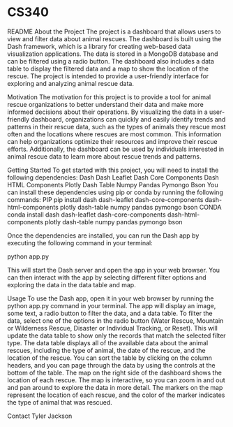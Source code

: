 # CS340

README
About the Project
The project is a dashboard that allows users to view and filter data about animal rescues. The dashboard is built using the Dash framework, which is a library for creating web-based data visualization applications. The data is stored in a MongoDB database and can be filtered using a radio button. The dashboard also includes a data table to display the filtered data and a map to show the location of the rescue. The project is intended to provide a user-friendly interface for exploring and analyzing animal rescue data.

Motivation
The motivation for this project is to provide a tool for animal rescue organizations to better understand their data and make more informed decisions about their operations. By visualizing the data in a user-friendly dashboard, organizations can quickly and easily identify trends and patterns in their rescue data, such as the types of animals they rescue most often and the locations where rescues are most common. This information can help organizations optimize their resources and improve their rescue efforts. Additionally, the dashboard can be used by individuals interested in animal rescue data to learn more about rescue trends and patterns.

Getting Started
To get started with this project, you will need to install the following dependencies:
Dash
Dash Leaflet
Dash Core Components
Dash HTML Components
Plotly
Dash Table
Numpy
Pandas
Pymongo
Bson
You can install these dependencies using pip or conda by running the following commands:
PIP
pip install dash dash-leaflet dash-core-components dash-html-components plotly dash-table numpy pandas pymongo bson
CONDA
conda install dash dash-leaflet dash-core-components dash-html-components plotly dash-table numpy pandas pymongo bson

Once the dependencies are installed, you can run the Dash app by executing the following command in your terminal:

python app.py

This will start the Dash server and open the app in your web browser. You can then interact with the app by selecting different filter options and exploring the data in the data table and map.
 
 
Usage
To use the Dash app, open it in your web browser by running the python app.py command in your terminal. The app will display an image, some text, a radio button to filter the data, and a data table.
To filter the data, select one of the options in the radio button (Water Rescue, Mountain or Wilderness Rescue, Disaster or Individual Tracking, or Reset). This will update the data table to show only the records that match the selected filter type.
The data table displays all of the available data about the animal rescues, including the type of animal, the date of the rescue, and the location of the rescue. You can sort the table by clicking on the column headers, and you can page through the data by using the controls at the bottom of the table.
The map on the right side of the dashboard shows the location of each rescue. The map is interactive, so you can zoom in and out and pan around to explore the data in more detail. The markers on the map represent the location of each rescue, and the color of the marker indicates the type of animal that was rescued.

Contact
Tyler Jackson
